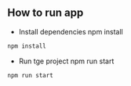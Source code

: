 
## How to run app

- Install dependencies npm install

```bash
npm install
```

- Run tge project npm run start

```bash
npm run start
```

